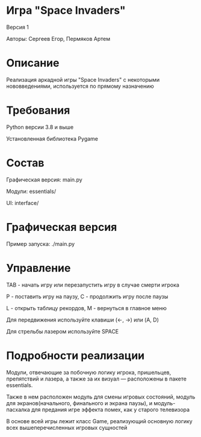# Игра "Space Invaders"

Версия 1

Авторы: Сергеев Егор, Пермяков Артем

# Описание

Реализация аркадной игры "Space Invaders" с некоторыми нововведениями,
используется по прямому назначению

# Требования

Python версии 3.8 и выше

Установленная библиотека Pygame

# Состав

Графическая версия: main.py

Модули: essentials/

UI: interface/

# Графическая версия

Пример запуска: ./main.py

# Управление

TAB - начать игру или перезапустить игру в случае смерти игрока

P - поставить игру на паузу, C - продолжить игру после паузы

L - открыть таблицу рекордов, M - вернуться в главное меню

Для передвижения используйте клавиши (←, →) или (A, D)

Для стрельбы лазером используйте SPACE

# Подробности реализации

Модули, отвечающие за побочную логику игрока, пришельцев, препятствий и
лазера, а также за их визуал — расположены в пакете essentials.

Также в нем расположен модуль для смены игровых состояний, модуль для
экранов(начального, финального и экрана паузы), и модуль-пасхалка для предания
игре эффекта помех, как у старого телевизора

В основе всей игры лежит класс Game, реализующий основную логику
всех вышеперечисленных игровых сущностей
